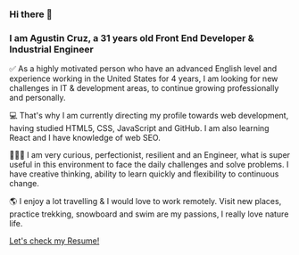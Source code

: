 ### Hi there 👋

### I am Agustin Cruz, a 31 years old Front End Developer & Industrial Engineer

✅ As a highly motivated person who have an advanced English level and experience working in the United States for 4 years, I am looking for new challenges in IT & development areas, to continue growing professionally and personally.

💻 That's why I am currently directing my profile towards web development, having studied HTML5, CSS, JavaScript and GitHub. I am also learning React and I have knowledge of web SEO. 

🙋🏻‍♂️ I am very curious, perfectionist, resilient and an Engineer, what is super useful in this environment to face the daily challenges and solve problems. I have creative thinking, ability to learn quickly and flexibility to continuous change. 

🌎 I enjoy a lot travelling & I would love to work remotely. Visit new places, practice trekking, snowboard and swim are my passions, I really love nature life.

<a target="_blank" href="https://kbcruz.github.io">Let's check my Resume!</a> 
<!--
**kbcruz6/kbcruz6** is a ✨ _special_ ✨ repository because its `README.md` (this file) appears on your GitHub profile.

Here are some ideas to get you started:

- 🔭 I’m currently working on ...
- 🌱 I’m currently learning React, to continue improving my skills!
- 👯 I’m looking to collaborate on ...
- 🤔 I’m looking for help with ...
- 💬 Ask me about ...
- 📫 How to reach me: ...
- 😄 Pronouns: ...
- ⚡ Fun fact: ...
-->
